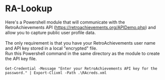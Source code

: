 # RA-Lookup
Here's a Powershell module that will communicate with the RetroAchievements API (https://retroachievements.org/APIDemo.php) and allow you to capture public user profile data.<br>
<br>
The only requirement is that you have your RetroAchievements user name and API key stored in a local "encrypted" file.<br>
Run this Powershell command in the same directory as the module to create the API key file.<br>
<br>
`Get-Credential -Message "Enter your RetroAchievements API key for the password." | Export-Clixml -Path .\RAcreds.xml`
